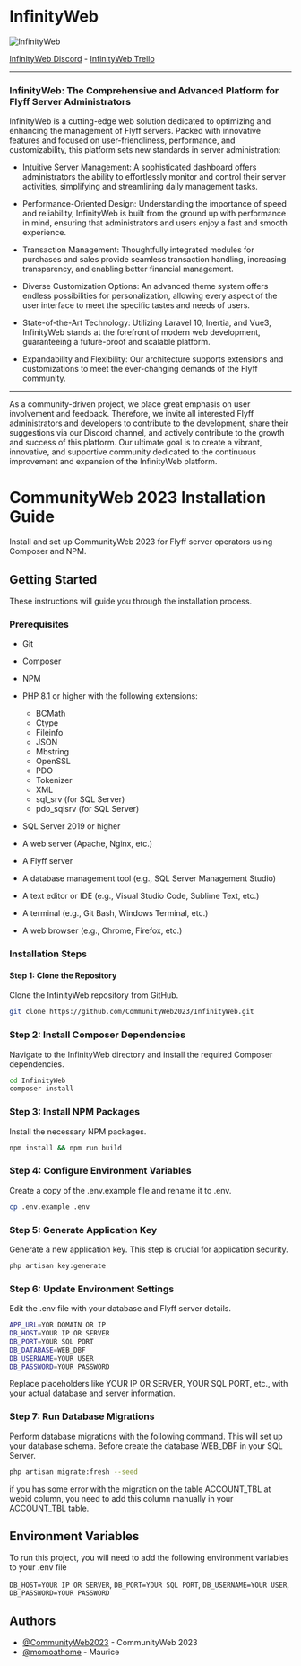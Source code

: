 
# InfinityWeb

![InfinityWeb](https://i.imgur.com/xzh0vSv.png)

[InfinityWeb Discord](https://discord.gg/Ww4ybKqEYT) - [InfinityWeb Trello](https://trello.com/b/cmCj5ykK/community-web)

---

### InfinityWeb: The Comprehensive and Advanced Platform for Flyff Server Administrators

InfinityWeb is a cutting-edge web solution dedicated to optimizing and enhancing the management of Flyff servers. Packed with innovative features and focused on user-friendliness, performance, and customizability, this platform sets new standards in server administration:


- Intuitive Server Management:
A sophisticated dashboard offers administrators the ability to effortlessly monitor and control their server activities, simplifying and streamlining daily management tasks.

- Performance-Oriented Design: 
Understanding the importance of speed and reliability, InfinityWeb is built from the ground up with performance in mind, ensuring that administrators and users enjoy a fast and smooth experience.

- Transaction Management: 
Thoughtfully integrated modules for purchases and sales provide seamless transaction handling, increasing transparency, and enabling better financial management.

- Diverse Customization Options: 
An advanced theme system offers endless possibilities for personalization, allowing every aspect of the user interface to meet the specific tastes and needs of users.

- State-of-the-Art Technology: 
Utilizing Laravel 10, Inertia, and Vue3, InfinityWeb stands at the forefront of modern web development, guaranteeing a future-proof and scalable platform.

- Expandability and Flexibility: 
Our architecture supports extensions and customizations to meet the ever-changing demands of the Flyff community.

---

As a community-driven project, we place great emphasis on user involvement and feedback. Therefore, we invite all interested Flyff administrators and developers to contribute to the development, share their suggestions via our Discord channel, and actively contribute to the growth and success of this platform. Our ultimate goal is to create a vibrant, innovative, and supportive community dedicated to the continuous improvement and expansion of the InfinityWeb platform.



# CommunityWeb 2023 Installation Guide

Install and set up CommunityWeb 2023 for Flyff server operators using Composer and NPM.

## Getting Started

These instructions will guide you through the installation process.

### Prerequisites

- Git
- Composer
- NPM
- PHP 8.1 or higher with the following extensions:
    - BCMath
    - Ctype
    - Fileinfo
    - JSON
    - Mbstring
    - OpenSSL
    - PDO
    - Tokenizer
    - XML
    - sql_srv (for SQL Server)
    - pdo_sqlsrv (for SQL Server)
  

- SQL Server 2019 or higher
- A web server (Apache, Nginx, etc.)
- A Flyff server
- A database management tool (e.g., SQL Server Management Studio)
- A text editor or IDE (e.g., Visual Studio Code, Sublime Text, etc.)
- A terminal (e.g., Git Bash, Windows Terminal, etc.)
- A web browser (e.g., Chrome, Firefox, etc.)


### Installation Steps

#### Step 1: Clone the Repository

Clone the InfinityWeb repository from GitHub.

```bash
git clone https://github.com/CommunityWeb2023/InfinityWeb.git
```

### Step 2: Install Composer Dependencies
Navigate to the InfinityWeb directory and install the required Composer dependencies.
```bash
cd InfinityWeb
composer install
```

### Step 3: Install NPM Packages
Install the necessary NPM packages.
```bash
npm install && npm run build 
```

### Step 4: Configure Environment Variables
Create a copy of the .env.example file and rename it to .env.
```bash
cp .env.example .env
```

### Step 5: Generate Application Key
Generate a new application key. This step is crucial for application security.
```bash
php artisan key:generate   
```

### Step 6: Update Environment Settings
Edit the .env file with your database and Flyff server details.
```bash
APP_URL=YOR DOMAIN OR IP
DB_HOST=YOUR IP OR SERVER
DB_PORT=YOUR SQL PORT
DB_DATABASE=WEB_DBF
DB_USERNAME=YOUR USER
DB_PASSWORD=YOUR PASSWORD
```
Replace placeholders like YOUR IP OR SERVER, YOUR SQL PORT, etc., with your actual database and server information.


### Step 7: Run Database Migrations
Perform database migrations with the following command. This will set up your database schema. Before create the database WEB_DBF in your SQL Server.
```bash
php artisan migrate:fresh --seed
```

if you has some error with the migration on the table ACCOUNT_TBL at webid column, you need to add this column manually in your ACCOUNT_TBL table.


## Environment Variables

To run this project, you will need to add the following environment variables to your .env file

`DB_HOST=YOUR IP OR SERVER`,
`DB_PORT=YOUR SQL PORT`,
`DB_USERNAME=YOUR USER`,
`DB_PASSWORD=YOUR PASSWORD`


## Authors

- [@CommunityWeb2023](https://github.com/CommunityWeb2023) - CommunityWeb 2023
- [@momoathome](https://github.com/momoathome) - Maurice

